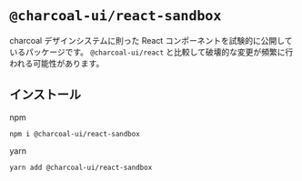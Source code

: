 # `@charcoal-ui/react-sandbox`

charcoal デザインシステムに則った React コンポーネントを試験的に公開しているパッケージです。 `@charcoal-ui/react` と比較して破壊的な変更が頻繁に行われる可能性があります。

## インストール

npm

```
npm i @charcoal-ui/react-sandbox
```

yarn

```
yarn add @charcoal-ui/react-sandbox
```


